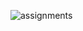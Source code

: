 
![assignments](https://github.com/shreeshailaya/c-dac/blob/main/Data%20structure/Media/Assignments/21june-day3.png)

